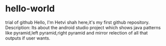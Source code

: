 # hello-world
trial of github
Hello,
I'm Hetvi shah here,it's my first github repository.
Description: Its about the android studio project which shows java patterns like pyramid,left pyramid,right pyramid and  mirror relection of all that outputs if user wants.
